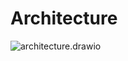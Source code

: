 # Architecture

<lively-import src="../_navigation.html"></lively-import>

![architecture.drawio](architecture.drawio)
  